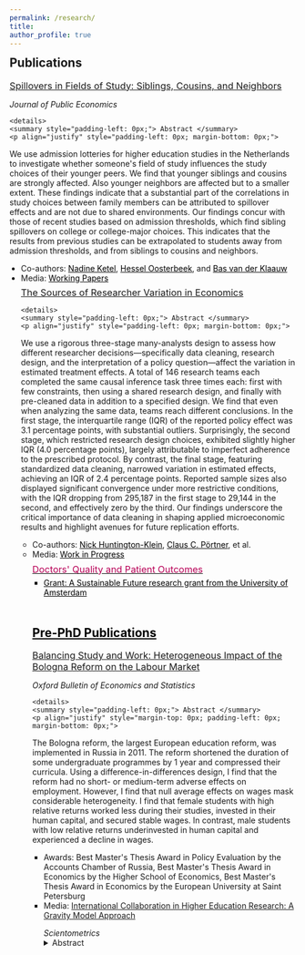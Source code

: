 ```yaml
---
permalink: /research/
title:    
author_profile: true
---
```


<h2 style="margin-top: 0px; font-weight: bold; text-align: left;">Publications</h2>

<div style="padding-left: 0px;"> 
  
  <h3 style="margin-top: 7.5px; margin-bottom: 5px; font-weight: normal;"><a href="https://stnavdeev.github.io/Spillovers.pdf">Spillovers in Fields of Study: Siblings, Cousins, and Neighbors</a></h3> 
  <p style="margin-bottom: 0; padding-left: 0px;"> <i>Journal of Public Economics</i></p>
  
    <details>
    <summary style="padding-left: 0px;"> Abstract </summary>
    <p align="justify" style="padding-left: 0px; margin-bottom: 0px;">  
We use admission lotteries for higher education studies in the Netherlands to investigate whether someone's field of study influences the study choices of their younger peers. We find that younger siblings and cousins are strongly affected. Also younger neighbors are affected but to a smaller extent. These findings indicate that a substantial part of the correlations in study choices between family members can be attributed to spillover effects and are not due to shared environments. Our findings concur with those of recent studies based on admission thresholds, which find sibling spillovers on college or college-major choices. This indicates that the results from previous studies can be extrapolated to students away from admission thresholds, and from siblings to cousins and neighbors.
    </p>
  </details>

  <div style="margin-top: 5px; padding-left: 0px; font-size: 14px;">
    <ul style="margin-top: 0px; padding-left: 20px; margin-bottom: 0px;">
      <li>Co-authors: <a href="https://sites.google.com/site/nadineketel/" style="color: black;">Nadine Ketel</a>, <a href="https://oosterbeek.economists.nl" style="color: black;">Hessel Oosterbeek</a>, and <a href="https://research.vu.nl/en/persons/bas-van-der-klaauw" style="color: black;">Bas van der Klaauw</a></li>
      <li>Media: <a href="https://cepr.org/voxeu/columns/peer-effects-field-study-choices" style="color: black;>VoxEU</a>, <a href="https://ase.uva.nl/content/news/2024/09/spillover-effects-when-choosing-a-field-of-study.html" style="color: black;>Amsterdam School of Economics</a></li>
    </ul>
  </div>
  


<h2 style="margin-top: 50px; font-weight: bold; text-align: left;">Working Papers</h2>

<div style="padding-left: 0px;"> 
  
  <h3 style="margin-top: 7.5px; margin-bottom: 5px; font-weight: normal;"><a href="https://stnavdeev.github.io/Researcher_Variation.pdf">The Sources of Researcher Variation in Economics</a></h3> 
  
    <details>
    <summary style="padding-left: 0px;"> Abstract </summary>
    <p align="justify" style="padding-left: 0px; margin-bottom: 0px;">  
We use a rigorous three-stage many-analysts design to assess how different researcher decisions—specifically data cleaning, research design, and the interpretation of a policy question—affect the variation in estimated treatment effects. A total of 146 research teams each completed the same causal inference task three times each: first with few constraints, then using a shared research design, and finally with pre-cleaned data in addition to a specified design. We find that even when analyzing the same data, teams reach different conclusions. In the first stage, the interquartile range (IQR) of the reported policy effect was 3.1 percentage points, with substantial outliers. Surprisingly, the second stage, which restricted research design choices, exhibited slightly higher IQR (4.0 percentage points), largely attributable to imperfect adherence to the prescribed protocol. By contrast, the final stage, featuring standardized data cleaning, narrowed variation in estimated effects, achieving an IQR of 2.4 percentage points. Reported sample sizes also displayed significant convergence under more restrictive conditions, with the IQR dropping from 295,187 in the first stage to 29,144 in the second, and effectively zero by the third. Our findings underscore the critical importance of data cleaning in shaping applied microeconomic results and highlight avenues for future replication efforts.
    </p>
  </details>

  <div style="margin-top: 5px; padding-left: 0px; font-size: 14px;">
    <ul style="margin-top: 0px; padding-left: 20px; margin-bottom: 0px;">
      <li>Co-authors: <a href="https://www.nickchk.com" style="color: black;">Nick Huntington-Klein</a>, <a href="http://clausportner.com" style="color: black;">Claus C. Pörtner</a>, et al.</li>
      <li>Media: <a href="https://causalinf.substack.com/p/many-analyst-designs-data-preparation" style="color: black;>Scott’s Substack</a></li>
    </ul>
  </div>
  

<h2 style="margin-top: 50px; font-weight: bold; text-align: left;">Work in Progress</h2>

<div style="padding-left: 0px;"> 
  <h3 style="margin-top: 7.5px; margin-bottom: 5px; color: #b80057; font-weight: normal;">Doctors' Quality and Patient Outcomes</h3>

<div style="margin-top: 5px; padding-left: 0px; font-size: 14px;">
    <ul style="margin-top: 0px; padding-left: 20px; margin-bottom: 0px;">
      <li>Grant: A Sustainable Future research grant from the University of Amsterdam</li>
    </ul>
  </div>
  
</div>


<h2 style="margin-top: 50px; font-weight: bold; text-align: left;">Pre-PhD Publications</h2>

<div style="padding-left: 00px;"> 
  <h3 style="margin-top: 7.5px; margin-bottom: 5px; font-weight: normal;"><a href="https://stnavdeev.github.io/Avdeev_Bologna.pdf">Balancing Study and Work: Heterogeneous Impact of the Bologna Reform on the Labour Market</a></h3>
  <p style="margin-bottom: 0; padding-left: 0px;"><i>Oxford Bulletin of Economics and Statistics</i></p>
  
    <details>
    <summary style="padding-left: 0px;"> Abstract </summary>
    <p align="justify" style="margin-top: 0px; padding-left: 0px; margin-bottom: 0px;">  
The Bologna reform, the largest European education reform, was implemented in Russia in 2011. The reform shortened the duration of some undergraduate programmes by 1 year and compressed their curricula. Using a difference-in-differences design, I find that the reform had no short- or medium-term adverse effects on employment. However, I find that null average effects on wages mask considerable heterogeneity. I find that female students with high relative returns worked less during their studies, invested in their human capital, and secured stable wages. In contrast, male students with low relative returns underinvested in human capital and experienced a decline in wages.
    </p>
  </details>

  <div style="margin-top: 5px; padding-left: 0px; font-size: 14px;">
    <ul style="margin-top: 0px; padding-left: 20px; margin-bottom: 0px;">
      <li>Awards: Best Master's Thesis Award in Policy Evaluation by the Accounts Chamber of Russia, Best Master's Thesis Award in Economics by the Higher School of Economics, Best Master's Thesis Award in Economics by the European University at Saint Petersburg</li>
      <li>Media: <a href="https://iq.hse.ru/en/news/480499696.html" style="color: black;>IQ.hse</a></li>
    </ul>
  </div>
  

  <h3 style="margin-top: 15px; margin-bottom: 5px; font-weight: normal;"><a href="https://www.stnavdeev.com/Avdeev_Collaboration.pdf">International Collaboration in Higher Education Research: A Gravity Model Approach</a></h3>
  <p style="margin-bottom: 0; padding-left: 0px;"><i>Scientometrics</i></p>
  <details>
      <summary style="padding-left: 0px;"> Abstract </summary>
      <p align="justify" style="padding-left: 0px; margin-bottom: 0px;">  
Although geographical distance has become less relevant in co–authorship for monodisciplinary fields such as economics, mathematics, and physics, little is known about international collaboration in multidisciplinary fields such as higher education. This paper studies collaboration patterns in higher education research using the Scopus database with the application of the gravity model. The results show that the intensity of collaboration is negatively associated with geographical distance and positively associated with linguistic commonality but these findings differ significantly between various world regions. European scholars appear to give preference to linguistically proximate partners over geographical neighbours. Although English is the lingua franca in science, language is not a significant factor for the formation of collaboration for North American and Asian researchers. These findings have policy implications for fostering multidisciplinary research in international partnerships.
       </p>
  </details>
 </div>
